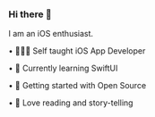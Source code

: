 ### Hi there 👋
I am an iOS enthusiast. 

• 👩🏻‍💻 Self taught iOS App Developer

• 🌱 Currently learning SwiftUI

• 🔭 Getting started with Open Source

• 📖 Love reading and story-telling

